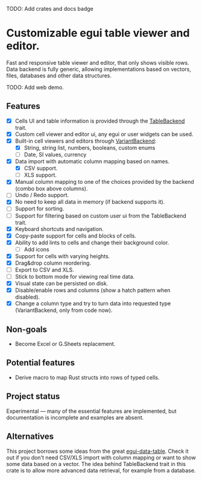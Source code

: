 TODO: Add crates and docs badge

# Customizable egui table viewer and editor.

Fast and responsive table viewer and editor, that only shows visible rows. Data backend is fully generic,
allowing implementations based on vectors, files, databases and other data structures.

TODO: Add web demo.

## Features

* [x] Cells UI and table information is provided through the [TableBackend](src/backend.rs) trait.
* [x] Custom cell viewer and editor ui, any egui or user widgets can be used.
* [x] Built-in cell viewers and editors through [VariantBackend](src/backends/variant.rs):
    * [x] String, string list, numbers, booleans, custom enums
    * [ ] Date, SI values, currency
* [x] Data import with automatic column mapping based on names.
    * [x] CSV support.
    * [ ] XLS support.
* [x] Manual column mapping to one of the choices provided by the backend (combo box above columns).
* [ ] Undo / Redo support.
* [x] No need to keep all data in memory (if backend supports it).
* [ ] Support for sorting.
* [ ] Support for filtering based on custom user ui from the TableBackend trait.
* [x] Keyboard shortcuts and navigation.
* [x] Copy-paste support for cells and blocks of cells.
* [x] Ability to add lints to cells and change their background color.
    * [ ] Add icons
* [x] Support for cells with varying heights.
* [x] Drag&drop column reordering.
* [ ] Export to CSV and XLS.
* [ ] Stick to bottom mode for viewing real time data.
* [x] Visual state can be persisted on disk.
* [x] Disable/enable rows and columns (show a hatch pattern when disabled).
* [x] Change a column type and try to turn data into requested type (VariantBackend, only from code now).

## Non-goals

* Become Excel or G.Sheets replacement.

## Potential features

* Derive macro to map Rust structs into rows of typed cells.

## Project status

Experimental — many of the essential features are implemented, but documentation is incomplete and examples are absent.

## Alternatives

This project borrows some ideas from the great [egui-data-table](https://github.com/kang-sw/egui-data-table).
Check it out if you don't need CSV/XLS import with column mapping or want to show some data based on a vector.
The idea behind TableBackend trait in this crate is to allow more advanced data retrieval, for example from a database.